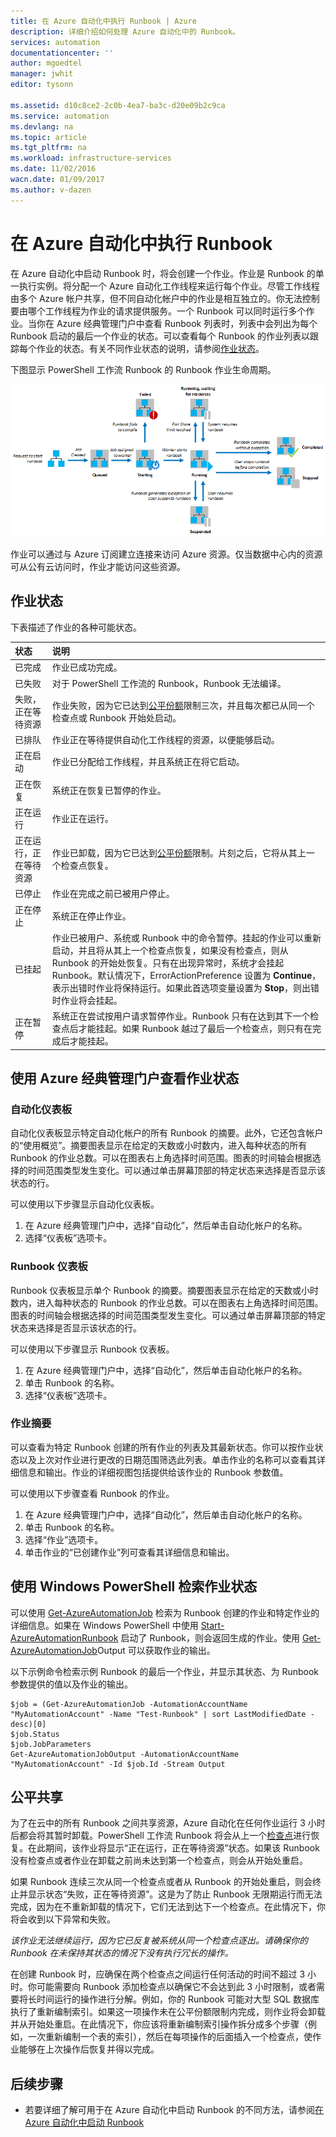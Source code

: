 ```yaml
---
title: 在 Azure 自动化中执行 Runbook | Azure
description: 详细介绍如何处理 Azure 自动化中的 Runbook。
services: automation
documentationcenter: ''
author: mgoedtel
manager: jwhit
editor: tysonn

ms.assetid: d10c8ce2-2c0b-4ea7-ba3c-d20e09b2c9ca
ms.service: automation
ms.devlang: na
ms.topic: article
ms.tgt_pltfrm: na
ms.workload: infrastructure-services
ms.date: 11/02/2016
wacn.date: 01/09/2017
ms.author: v-dazen
---
```


# 在 Azure 自动化中执行 Runbook
在 Azure 自动化中启动 Runbook 时，将会创建一个作业。作业是 Runbook 的单一执行实例。将分配一个 Azure 自动化工作线程来运行每个作业。尽管工作线程由多个 Azure 帐户共享，但不同自动化帐户中的作业是相互独立的。你无法控制要由哪个工作线程为作业的请求提供服务。一个 Runbook 可以同时运行多个作业。当你在 Azure 经典管理门户中查看 Runbook 列表时，列表中会列出为每个 Runbook 启动的最后一个作业的状态。可以查看每个 Runbook 的作业列表以跟踪每个作业的状态。有关不同作业状态的说明，请参阅[作业状态](#job-statuses)。

下图显示 PowerShell 工作流 Runbook 的 Runbook 作业生命周期。

![作业状态 - PowerShell 工作流](./media/automation-runbook-execution/job-statuses.png)

作业可以通过与 Azure 订阅建立连接来访问 Azure 资源。仅当数据中心内的资源可从公有云访问时，作业才能访问这些资源。

## <a name="job-statuses"></a>作业状态
下表描述了作业的各种可能状态。

| 状态 | 说明 |
|:--- |:--- |
| 已完成 |作业已成功完成。 |
| 已失败 |对于 PowerShell 工作流的 Runbook，Runbook 无法编译。 |
| 失败，正在等待资源 |作业失败，因为它已达到[公平份额](#fairshare)限制三次，并且每次都已从同一个检查点或 Runbook 开始处启动。 |
| 已排队 |作业正在等待提供自动化工作线程的资源，以便能够启动。 |
| 正在启动 |作业已分配给工作线程，并且系统正在将它启动。 |
| 正在恢复 |系统正在恢复已暂停的作业。 |
| 正在运行 |作业正在运行。 |
| 正在运行，正在等待资源 |作业已卸载，因为它已达到[公平份额](#fairshare)限制。片刻之后，它将从其上一个检查点恢复。 |
| 已停止 |作业在完成之前已被用户停止。 |
| 正在停止 |系统正在停止作业。 |
| 已挂起 |作业已被用户、系统或 Runbook 中的命令暂停。挂起的作业可以重新启动，并且将从其上一个检查点恢复，如果没有检查点，则从 Runbook 的开始处恢复。只有在出现异常时，系统才会挂起 Runbook。默认情况下，ErrorActionPreference 设置为 **Continue**，表示出错时作业将保持运行。如果此首选项变量设置为 **Stop**，则出错时作业将会挂起。 |
| 正在暂停 |系统正在尝试按用户请求暂停作业。Runbook 只有在达到其下一个检查点后才能挂起。如果 Runbook 越过了最后一个检查点，则只有在完成后才能挂起。 |

## 使用 Azure 经典管理门户查看作业状态
### 自动化仪表板
自动化仪表板显示特定自动化帐户的所有 Runbook 的摘要。此外，它还包含帐户的“使用概览”。摘要图表显示在给定的天数或小时数内，进入每种状态的所有 Runbook 的作业总数。可以在图表右上角选择时间范围。图表的时间轴会根据选择的时间范围类型发生变化。可以通过单击屏幕顶部的特定状态来选择是否显示该状态的行。

可以使用以下步骤显示自动化仪表板。

1. 在 Azure 经典管理门户中，选择“自动化”，然后单击自动化帐户的名称。
1. 选择“仪表板”选项卡。

### Runbook 仪表板

Runbook 仪表板显示单个 Runbook 的摘要。摘要图表显示在给定的天数或小时数内，进入每种状态的 Runbook 的作业总数。可以在图表右上角选择时间范围。图表的时间轴会根据选择的时间范围类型发生变化。可以通过单击屏幕顶部的特定状态来选择是否显示该状态的行。

可以使用以下步骤显示 Runbook 仪表板。

1. 在 Azure 经典管理门户中，选择“自动化”，然后单击自动化帐户的名称。
1. 单击 Runbook 的名称。
1. 选择“仪表板”选项卡。

### 作业摘要
可以查看为特定 Runbook 创建的所有作业的列表及其最新状态。你可以按作业状态以及上次对作业进行更改的日期范围筛选此列表。单击作业的名称可以查看其详细信息和输出。作业的详细视图包括提供给该作业的 Runbook 参数值。

可以使用以下步骤查看 Runbook 的作业。

1. 在 Azure 经典管理门户中，选择“自动化”，然后单击自动化帐户的名称。
2. 单击 Runbook 的名称。
3. 选择“作业”选项卡。
4. 单击作业的“已创建作业”列可查看其详细信息和输出。

## 使用 Windows PowerShell 检索作业状态
可以使用 [Get-AzureAutomationJob](http://msdn.microsoft.com/zh-cn/library/azure/dn690263.aspx) 检索为 Runbook 创建的作业和特定作业的详细信息。如果在 Windows PowerShell 中使用 [Start-AzureAutomationRunbook](http://msdn.microsoft.com/zh-cn/library/azure/dn690259.aspx) 启动了 Runbook，则会返回生成的作业。使用 [Get-AzureAutomationJob](http://msdn.microsoft.com/zh-cn/library/azure/dn690263.aspx)Output 可以获取作业的输出。

以下示例命令检索示例 Runbook 的最后一个作业，并显示其状态、为 Runbook 参数提供的值以及作业的输出。

```
$job = (Get-AzureAutomationJob -AutomationAccountName "MyAutomationAccount" -Name "Test-Runbook" | sort LastModifiedDate -desc)[0]
$job.Status
$job.JobParameters
Get-AzureAutomationJobOutput -AutomationAccountName "MyAutomationAccount" -Id $job.Id -Stream Output
```

## <a name="fairshare"></a>公平共享
为了在云中的所有 Runbook 之间共享资源，Azure 自动化在任何作业运行 3 小时后都会将其暂时卸载。PowerShell 工作流 Runbook 将会从上一个[检查点](http://technet.microsoft.com/zh-cn/library/dn469257.aspx#bk_Checkpoints)进行恢复。在此期间，该作业将显示“正在运行，正在等待资源”状态。如果该 Runbook 没有检查点或者作业在卸载之前尚未达到第一个检查点，则会从开始处重启。

如果 Runbook 连续三次从同一个检查点或者从 Runbook 的开始处重启，则会终止并显示状态“失败，正在等待资源”。这是为了防止 Runbook 无限期运行而无法完成，因为在不重新卸载的情况下，它们无法到达下一个检查点。在此情况下，你将会收到以下异常和失败。

*该作业无法继续运行，因为它已反复被系统从同一个检查点逐出。请确保你的 Runbook 在未保持其状态的情况下没有执行冗长的操作。*

在创建 Runbook 时，应确保在两个检查点之间运行任何活动的时间不超过 3 小时。你可能需要向 Runbook 添加检查点以确保它不会达到此 3 小时限制，或者需要将长时间运行的操作进行分解。例如，你的 Runbook 可能对大型 SQL 数据库执行了重新编制索引。如果这一项操作未在公平份额限制内完成，则作业将会卸载并从开始处重启。在此情况下，你应该将重新编制索引操作拆分成多个步骤（例如，一次重新编制一个表的索引），然后在每项操作的后面插入一个检查点，使作业能够在上次操作后恢复并得以完成。

## 后续步骤
* 若要详细了解可用于在 Azure 自动化中启动 Runbook 的不同方法，请参阅[在 Azure 自动化中启动 Runbook](./automation-starting-a-runbook.md)

<!---HONumber=Mooncake_Quality_Review_0104_2017-->